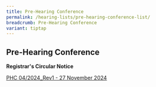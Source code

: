 ```yaml
---
title: Pre-Hearing Conference
permalink: /hearing-lists/pre-hearing-conference-list/
breadcrumb: Pre-Hearing Conference
variant: tiptap
---
```

<h2>Pre-Hearing Conference</h2>
<p><strong>Registrar's Circular Notice</strong>
</p>
<p><a href="/files/PHC_4_2024_Rev1___27_November_2024.pdf" rel="noopener nofollow" target="_blank">PHC 04/2024_Rev1 - 27 November 2024</a>
</p>